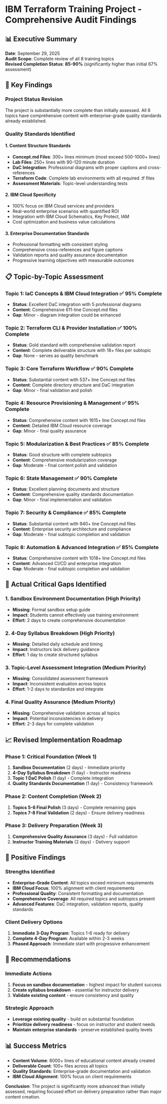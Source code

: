 # IBM Terraform Training Project - Comprehensive Audit Findings

## 📊 **Executive Summary**

**Date**: September 29, 2025  
**Audit Scope**: Complete review of all 8 training topics  
**Revised Completion Status**: **85-90%** (significantly higher than initial 67% assessment)

## 🎯 **Key Findings**

### **Project Status Revision**
The project is substantially more complete than initially assessed. All 8 topics have comprehensive content with enterprise-grade quality standards already established.

### **Quality Standards Identified**

#### **1. Content Structure Standards**
- **Concept.md Files**: 300+ lines minimum (most exceed 500-1000+ lines)
- **Lab Files**: 250+ lines with 90-120 minute duration
- **DaC Integration**: Professional diagrams with proper captions and cross-references
- **Terraform Code**: Complete lab environments with all required .tf files
- **Assessment Materials**: Topic-level understanding tests

#### **2. IBM Cloud Specificity**
- 100% focus on IBM Cloud services and providers
- Real-world enterprise scenarios with quantified ROI
- Integration with IBM Cloud Schematics, Key Protect, IAM
- Cost optimization and business value calculations

#### **3. Enterprise Documentation Standards**
- Professional formatting with consistent styling
- Comprehensive cross-references and figure captions
- Validation reports and quality assurance documentation
- Progressive learning objectives with measurable outcomes

## 📋 **Topic-by-Topic Assessment**

### **Topic 1: IaC Concepts & IBM Cloud Integration** ✅ **95% Complete**
- **Status**: Excellent DaC integration with 5 professional diagrams
- **Content**: Comprehensive 611-line Concept.md files
- **Gap**: Minor - diagram integration could be enhanced

### **Topic 2: Terraform CLI & Provider Installation** ✅ **100% Complete**
- **Status**: Gold standard with comprehensive validation report
- **Content**: Complete deliverable structure with 18+ files per subtopic
- **Gap**: None - serves as quality benchmark

### **Topic 3: Core Terraform Workflow** ✅ **90% Complete**
- **Status**: Substantial content with 537+ line Concept.md files
- **Content**: Complete directory structure and DaC integration
- **Gap**: Minor - final validation and polish

### **Topic 4: Resource Provisioning & Management** ✅ **95% Complete**
- **Status**: Comprehensive content with 1615+ line Concept.md files
- **Content**: Detailed IBM Cloud resource coverage
- **Gap**: Minor - final quality assurance

### **Topic 5: Modularization & Best Practices** ✅ **85% Complete**
- **Status**: Good structure with complete subtopics
- **Content**: Comprehensive modularization coverage
- **Gap**: Moderate - final content polish and validation

### **Topic 6: State Management** ✅ **90% Complete**
- **Status**: Excellent planning documents and structure
- **Content**: Comprehensive quality standards documentation
- **Gap**: Minor - final implementation and validation

### **Topic 7: Security & Compliance** ✅ **85% Complete**
- **Status**: Substantial content with 940+ line Concept.md files
- **Content**: Enterprise security architecture and compliance
- **Gap**: Moderate - final subtopic completion and validation

### **Topic 8: Automation & Advanced Integration** ✅ **85% Complete**
- **Status**: Comprehensive content with 1018+ line Concept.md files
- **Content**: Advanced CI/CD and enterprise integration
- **Gap**: Moderate - final subtopic completion and validation

## 🚨 **Actual Critical Gaps Identified**

### **1. Sandbox Environment Documentation** (High Priority)
- **Missing**: Formal sandbox setup guide
- **Impact**: Students cannot effectively use training environment
- **Effort**: 2 days to create comprehensive documentation

### **2. 4-Day Syllabus Breakdown** (High Priority)
- **Missing**: Detailed daily schedule and timing
- **Impact**: Instructors lack delivery guidance
- **Effort**: 1 day to create structured syllabus

### **3. Topic-Level Assessment Integration** (Medium Priority)
- **Missing**: Consolidated assessment framework
- **Impact**: Inconsistent evaluation across topics
- **Effort**: 1-2 days to standardize and integrate

### **4. Final Quality Assurance** (Medium Priority)
- **Missing**: Comprehensive validation across all topics
- **Impact**: Potential inconsistencies in delivery
- **Effort**: 2-3 days for complete validation

## 📈 **Revised Implementation Roadmap**

### **Phase 1: Critical Foundation (Week 1)**
1. **Sandbox Documentation** (2 days) - Immediate priority
2. **4-Day Syllabus Breakdown** (1 day) - Instructor readiness
3. **Topic 1 DaC Polish** (1 day) - Complete integration
4. **Quality Standards Documentation** (1 day) - Consistency framework

### **Phase 2: Content Completion (Week 2)**
1. **Topics 5-6 Final Polish** (3 days) - Complete remaining gaps
2. **Topics 7-8 Final Validation** (2 days) - Ensure delivery readiness

### **Phase 3: Delivery Preparation (Week 3)**
1. **Comprehensive Quality Assurance** (3 days) - Full validation
2. **Instructor Training Materials** (2 days) - Delivery support

## 🎉 **Positive Findings**

### **Strengths Identified**
- **Enterprise-Grade Content**: All topics exceed minimum requirements
- **IBM Cloud Focus**: 100% alignment with client requirements
- **Professional Quality**: Consistent formatting and documentation
- **Comprehensive Coverage**: All required topics and subtopics present
- **Advanced Features**: DaC integration, validation reports, quality standards

### **Client Delivery Options**
1. **Immediate 3-Day Program**: Topics 1-6 ready for delivery
2. **Complete 4-Day Program**: Available within 2-3 weeks
3. **Phased Approach**: Immediate start with progressive enhancement

## 🔧 **Recommendations**

### **Immediate Actions**
1. **Focus on sandbox documentation** - highest impact for student success
2. **Create syllabus breakdown** - essential for instructor delivery
3. **Validate existing content** - ensure consistency and quality

### **Strategic Approach**
- **Leverage existing quality** - build on substantial foundation
- **Prioritize delivery readiness** - focus on instructor and student needs
- **Maintain enterprise standards** - preserve established quality levels

## 📊 **Success Metrics**
- **Content Volume**: 8000+ lines of educational content already created
- **Deliverable Count**: 100+ files across all topics
- **Quality Standards**: Enterprise-grade documentation and validation
- **IBM Cloud Alignment**: 100% focus on client requirements

**Conclusion**: The project is significantly more advanced than initially assessed, requiring focused effort on delivery preparation rather than major content creation.
